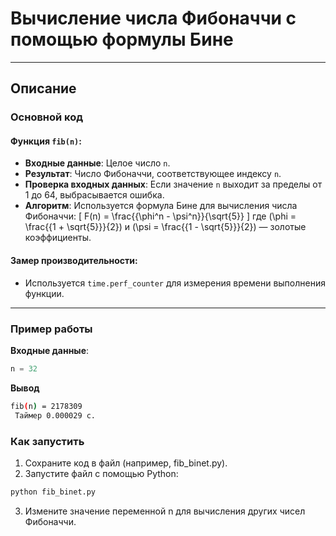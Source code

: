 # Вычисление числа Фибоначчи с помощью формулы Бине

---

## Описание

### Основной код

#### Функция `fib(n)`:
- **Входные данные**: Целое число `n`.
- **Результат**: Число Фибоначчи, соответствующее индексу `n`.
- **Проверка входных данных**: Если значение `n` выходит за пределы от 1 до 64, выбрасывается ошибка.
- **Алгоритм**: Используется формула Бине для вычисления числа Фибоначчи:
  \[
  F(n) = \frac{{\phi^n - \psi^n}}{\sqrt{5}}
  \]
  где \(\phi = \frac{{1 + \sqrt{5}}}{2}\) и \(\psi = \frac{{1 - \sqrt{5}}}{2}\) — золотые коэффициенты.

#### Замер производительности:
- Используется `time.perf_counter` для измерения времени выполнения функции.

---

### Пример работы

**Входные данные**:
```python
n = 32
```
**Вывод**
```bash
fib(n) = 2178309 
 Таймер 0.000029 c.
```
### Как запустить
1. Сохраните код в файл (например, fib_binet.py).
2. Запустите файл с помощью Python:
```bash
python fib_binet.py
```
3. Измените значение переменной n для вычисления других чисел Фибоначчи.
